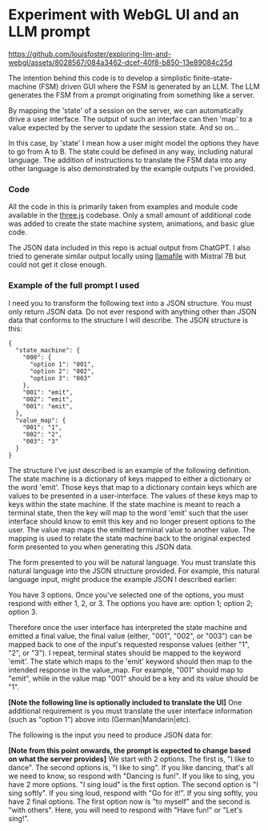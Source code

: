 # Experiment with WebGL UI and an LLM prompt


https://github.com/louisfoster/exploring-llm-and-webgl/assets/8028567/084a3462-dcef-40f8-b850-13e89084c25d


The intention behind this code is to develop a simplistic finite-state-machine (FSM) driven GUI where the FSM is generated by an LLM. The LLM generates the FSM from a prompt originating from something like a server.

By mapping the 'state' of a session on the server, we can automatically drive a user interface. The output of such an interface can then 'map' to a value expected by the server to update the session state. And so on...

In this case, by 'state' I mean how a user might model the options they have to go from A to B. The state could be defined in any way, including natural language. The addition of instructions to translate the FSM data into any other language is also demonstrated by the example outputs I've provided.

### Code

All the code in this is primarily taken from examples and module code available in the [three.js](http://github.com/mrdoob/three.js) codebase. Only a small amount of additional code was added to create the state machine system, animations, and basic glue code.

The JSON data included in this repo is actual output from ChatGPT. I also tried to generate similar output locally using [llamafile](https://github.com/Mozilla-Ocho/llamafile) with Mistral 7B but could not get it close enough.

### Example of the full prompt I used

I need you to transform the following text into a JSON structure. You must only return JSON data. Do not ever respond with anything other than JSON data that conforms to the structure I will describe. The JSON structure is this:
```
{
  "state_machine": {
    "000": {
      "option 1": "001",
      "option 2": "002",
      "option 3": "003"
    },
    "001": "emit",
    "002": "emit",
    "001": "emit",
  },
  "value_map": {
    "001": "1",
    "002": "2",
    "003": "3"
  }
}
```
The structure I've just described is an example of the following definition. The state machine is a dictionary of keys mapped to either a dictionary or the word 'emit'. Those keys that map to a dictionary contain keys which are values to be presented in a user-interface. The values of these keys map to keys within the state machine. If the state machine is meant to reach a terminal state, then the key will map to the word 'emit' such that the user interface should know to emit this key and no longer present options to the user. The value map maps the emitted terminal value to another value. The mapping is used to relate the state machine back to the original expected form presented to you when generating this JSON data.

The form presented to you will be natural language. You must translate this natural language into the JSON structure provided. For example, this natural language input, might produce the example JSON I described earlier:

You have 3 options. Once you've selected one of the options, you must respond with either 1, 2, or 3. The options you have are: option 1; option 2; option 3.

Therefore once the user interface has interpreted the state machine and emitted a final value, the final value (either, "001", "002", or "003") can be mapped back to one of the input's requested response values (either "1", "2", or "3"). I repeat, terminal states should be mapped to the keyword 'emit'. The state which maps to the 'emit' keyword should then map to the intended response in the value_map. For example, "001" should map to "emit", while in the value map "001" should be a key and its value should be "1".

**[Note the following line is optionally included to translate the UI]**
One additional requirement is you must translate the user interface information (such as "option 1") above into (German|Mandarin|etc).

The following is the input you need to produce JSON data for:

**[Note from this point onwards, the prompt is expected to change based on what the server provides]**
We start with 2 options. The first is, "I like to dance". The second options is, "I like to sing". If you like dancing, that's all we need to know, so respond with "Dancing is fun!". If you like to sing, you have 2 more options. "I sing loud" is the first option. The second option is "I sing softly". If you sing loud, respond with "Go for it!". If you sing softly, you have 2 final options. The first option now is "to myself" and the second is "with others". Here, you will need to respond with "Have fun!" or "Let's sing!".
